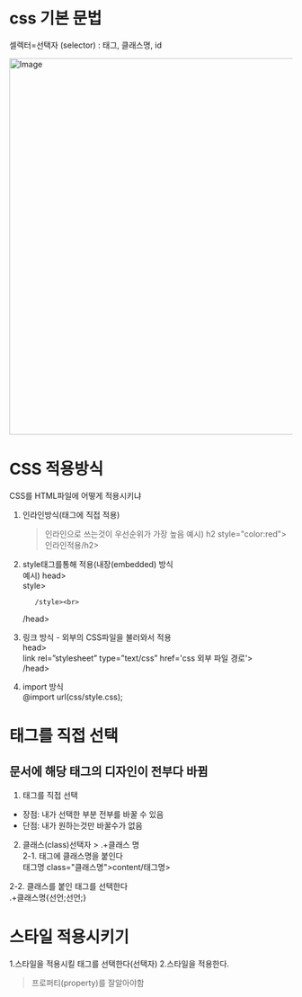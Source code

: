 # css 기본 문법
셀렉터=선택자 (selector) : 태그, 클래스명, id

<img width="670" alt="Image" src="https://github.com/user-attachments/assets/fab07437-f8c7-4e2b-94da-dd66d69abc90" />

# CSS 적용방식
CSS를 HTML파일에 어떻게 적용시키냐

1. 인라인방식(태그에 직접 적용)
   >인라인으로 쓰는것이 우선순위가 가장 높음
예시) h2 style="color:red">인라인적용/h2>

2. style태그를통해 적용(내장(embedded) 방식<br>
예시) head><br>
          style><br>
   
          /style><br>
      /head><br>
      
4. 링크 방식 - 외부의 CSS파일을 불러와서 적용<br>
 head><br>
    link rel=”stylesheet” type=”text/css” href='css 외부 파일 경로'><br>
 /head><br>

5. import 방식<br>
 @import url(css/style.css);

# 태그를 직접 선택
## 문서에 해당 태그의 디자인이 전부다 바뀜
1. 태그를 직접 선택
- 장점: 내가 선택한 부분 전부를 바꿀 수 있음
- 단점: 내가 원하는것만 바꿀수가 없음

2. 클래스(class)선택자 > .+클래스 명<br>
2-1. 태그에 클래스명을 붙인다<br>
   태그명 class="클래스명">content/태그명>

2-2. 클래스를 붙인 태그를 선택한다<br>
   .+클래스명{선언;선언;}

# 스타일 적용시키기
1.스타일을 적용시킬 태그를 선택한다(선택자)
2.스타일을 적용한다.
> 프로퍼티(property)를 잘알아야함


